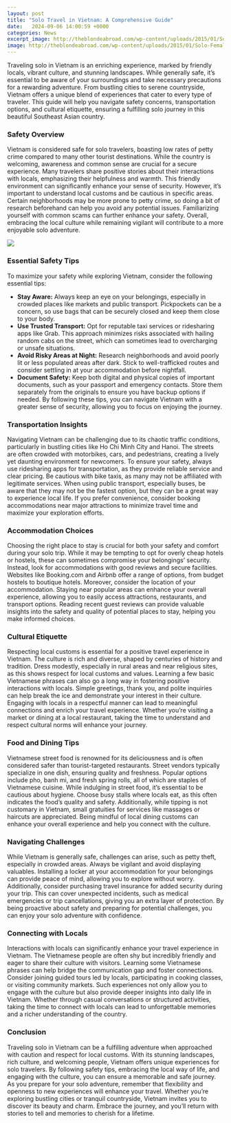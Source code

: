 ```yaml
---
layout: post
title: "Solo Travel in Vietnam: A Comprehensive Guide"
date:   2024-09-06 14:00:59 +0000
categories: News
excerpt_image: http://theblondeabroad.com/wp-content/uploads/2015/01/Solo-Female-Travel-Vietnam.jpg
image: http://theblondeabroad.com/wp-content/uploads/2015/01/Solo-Female-Travel-Vietnam.jpg
---
```


Traveling solo in Vietnam is an enriching experience, marked by friendly locals, vibrant culture, and stunning landscapes. While generally safe, it’s essential to be aware of your surroundings and take necessary precautions for a rewarding adventure. From bustling cities to serene countryside, Vietnam offers a unique blend of experiences that cater to every type of traveler. This guide will help you navigate safety concerns, transportation options, and cultural etiquette, ensuring a fulfilling solo journey in this beautiful Southeast Asian country.
### Safety Overview
Vietnam is considered safe for solo travelers, boasting low rates of petty crime compared to many other tourist destinations. While the country is welcoming, awareness and common sense are crucial for a secure experience. Many travelers share positive stories about their interactions with locals, emphasizing their helpfulness and warmth. This friendly environment can significantly enhance your sense of security. 
However, it’s important to understand local customs and be cautious in specific areas. Certain neighborhoods may be more prone to petty crime, so doing a bit of research beforehand can help you avoid any potential issues. Familiarizing yourself with common scams can further enhance your safety. Overall, embracing the local culture while remaining vigilant will contribute to a more enjoyable solo adventure.

![](http://theblondeabroad.com/wp-content/uploads/2015/01/Solo-Female-Travel-Vietnam.jpg)
### Essential Safety Tips
To maximize your safety while exploring Vietnam, consider the following essential tips:
- **Stay Aware:** Always keep an eye on your belongings, especially in crowded places like markets and public transport. Pickpockets can be a concern, so use bags that can be securely closed and keep them close to your body.
- **Use Trusted Transport:** Opt for reputable taxi services or ridesharing apps like Grab. This approach minimizes risks associated with hailing random cabs on the street, which can sometimes lead to overcharging or unsafe situations.
- **Avoid Risky Areas at Night:** Research neighborhoods and avoid poorly lit or less populated areas after dark. Stick to well-trafficked routes and consider settling in at your accommodation before nightfall.
- **Document Safety:** Keep both digital and physical copies of important documents, such as your passport and emergency contacts. Store them separately from the originals to ensure you have backup options if needed.
By following these tips, you can navigate Vietnam with a greater sense of security, allowing you to focus on enjoying the journey.
### Transportation Insights
Navigating Vietnam can be challenging due to its chaotic traffic conditions, particularly in bustling cities like Ho Chi Minh City and Hanoi. The streets are often crowded with motorbikes, cars, and pedestrians, creating a lively yet daunting environment for newcomers. To ensure your safety, always use ridesharing apps for transportation, as they provide reliable service and clear pricing.
Be cautious with bike taxis, as many may not be affiliated with legitimate services. When using public transport, especially buses, be aware that they may not be the fastest option, but they can be a great way to experience local life. If you prefer convenience, consider booking accommodations near major attractions to minimize travel time and maximize your exploration efforts.
### Accommodation Choices
Choosing the right place to stay is crucial for both your safety and comfort during your solo trip. While it may be tempting to opt for overly cheap hotels or hostels, these can sometimes compromise your belongings’ security. Instead, look for accommodations with good reviews and secure facilities. Websites like Booking.com and Airbnb offer a range of options, from budget hostels to boutique hotels.
Moreover, consider the location of your accommodation. Staying near popular areas can enhance your overall experience, allowing you to easily access attractions, restaurants, and transport options. Reading recent guest reviews can provide valuable insights into the safety and quality of potential places to stay, helping you make informed choices.
### Cultural Etiquette
Respecting local customs is essential for a positive travel experience in Vietnam. The culture is rich and diverse, shaped by centuries of history and tradition. Dress modestly, especially in rural areas and near religious sites, as this shows respect for local customs and values. 
Learning a few basic Vietnamese phrases can also go a long way in fostering positive interactions with locals. Simple greetings, thank you, and polite inquiries can help break the ice and demonstrate your interest in their culture. Engaging with locals in a respectful manner can lead to meaningful connections and enrich your travel experience. Whether you’re visiting a market or dining at a local restaurant, taking the time to understand and respect cultural norms will enhance your journey.
### Food and Dining Tips
Vietnamese street food is renowned for its deliciousness and is often considered safer than tourist-targeted restaurants. Street vendors typically specialize in one dish, ensuring quality and freshness. Popular options include pho, banh mi, and fresh spring rolls, all of which are staples of Vietnamese cuisine.
While indulging in street food, it’s essential to be cautious about hygiene. Choose busy stalls where locals eat, as this often indicates the food’s quality and safety. Additionally, while tipping is not customary in Vietnam, small gratuities for services like massages or haircuts are appreciated. Being mindful of local dining customs can enhance your overall experience and help you connect with the culture.
### Navigating Challenges
While Vietnam is generally safe, challenges can arise, such as petty theft, especially in crowded areas. Always be vigilant and avoid displaying valuables. Installing a locker at your accommodation for your belongings can provide peace of mind, allowing you to explore without worry. 
Additionally, consider purchasing travel insurance for added security during your trip. This can cover unexpected incidents, such as medical emergencies or trip cancellations, giving you an extra layer of protection. By being proactive about safety and preparing for potential challenges, you can enjoy your solo adventure with confidence.
### Connecting with Locals
Interactions with locals can significantly enhance your travel experience in Vietnam. The Vietnamese people are often shy but incredibly friendly and eager to share their culture with visitors. Learning some Vietnamese phrases can help bridge the communication gap and foster connections. 
Consider joining guided tours led by locals, participating in cooking classes, or visiting community markets. Such experiences not only allow you to engage with the culture but also provide deeper insights into daily life in Vietnam. Whether through casual conversations or structured activities, taking the time to connect with locals can lead to unforgettable memories and a richer understanding of the country.
### Conclusion
Traveling solo in Vietnam can be a fulfilling adventure when approached with caution and respect for local customs. With its stunning landscapes, rich culture, and welcoming people, Vietnam offers unique experiences for solo travelers. By following safety tips, embracing the local way of life, and engaging with the culture, you can ensure a memorable and safe journey.
As you prepare for your solo adventure, remember that flexibility and openness to new experiences will enhance your travel. Whether you’re exploring bustling cities or tranquil countryside, Vietnam invites you to discover its beauty and charm. Embrace the journey, and you’ll return with stories to tell and memories to cherish for a lifetime.